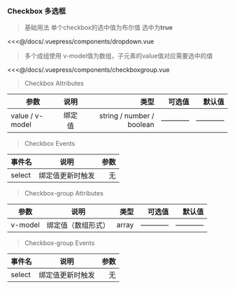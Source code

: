 

### Checkbox 多选框

>基础用法
单个checkbox的选中值为布尔值 选中为**true** 

<dropdown></dropdown>

<<<@/docs/.vuepress/components/dropdown.vue

>多个成组使用 v-model值为数组，子元素的value值对应需要选中的值

<checkboxgroup></checkboxgroup>

<<<@/docs/.vuepress/components/checkboxgroup.vue
>Checkbox Attributes

| 参数        | 说明           | 类型  | 可选值  |默认值  |
| ------------- |:-------------:| -----:| -----:| -----:|
| value / v-model| 绑定值      | string / number / boolean |———— |———— |


>Checkbox Events

| 事件名       | 说明           | 参数  | 
| ------------- |:-------------:| -----:| 
| select        | 绑定值更新时触发| 无 |

>Checkbox-group Attributes

| 参数        | 说明           | 类型  | 可选值  |默认值  |
| ------------- |:-------------:| -----:| -----:| -----:|
| v-model| 绑定值（数组形式）      | array |———— |———— |

>Checkbox-group  Events

| 事件名        | 说明           | 参数  | 
| ------------- |:-------------:| -----:| 
| select        | 绑定值更新时触发| 无 |

